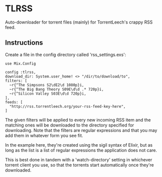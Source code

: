# TLRSS

Auto-downloader for torrent files (mainly) for TorrentLeech's crappy RSS feed.

## Instructions

Create a file in the config directory called 'rss_settings.exs':


    use Mix.Config
    
    config :tlrss,
    download_dir: System.user_home! <> "/dir/to/download/to",
    filters: [
      ~r{^The Simpsons S2\dE2\d 1080p}i,
      ~r{^The Big Bang Theory S09E\d\d .* 720p}i,
      ~r{^Silicon Valley S03E\d\d 720p}i,
    ],
    feeds: [
      "http://rss.torrentleech.org/your-rss-feed-key-here",
    ]

The given filters will be applied to every new incoming RSS item
and the matching ones will be downloaded to the directory specified
for downloading. Note that the filters are regular expressions and that
you may add them in whatever form you see fit.

In the example here, they're created using the sigil syntax of Elixir, but
as long as the list is a list of regular expressions the application
does not care.

This is best done in tandem with a 'watch-directory' setting in whichever
torrent client you use, so that the torrents start automatically once
they're downloaded.
